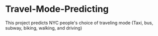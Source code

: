 # Travel-Mode-Predicting
This project predicts NYC people's choice of traveling mode (Taxi, bus, subway, biking, walking, and driving)
